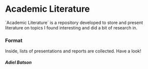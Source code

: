 # Academic Literature

´Academic Literature´ is a repository developed to store and present literature on topics I found interesting and did a bit of research in. 

### Format 
Inside, lists of presentations and reports are collected. Have a look!

##### Adiel Batson
